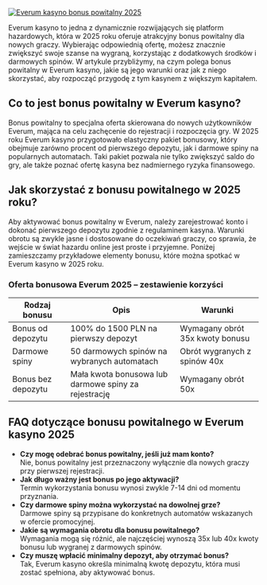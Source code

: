 [![Everum kasyno bonus powitalny 2025](https://123-caf.pages.dev/gitsignup.png)](https://vrmoo.ru/Bt82HjjY)

<div>     <p>Everum kasyno to jedna z dynamicznie rozwijających się platform hazardowych, która w 2025 roku oferuje atrakcyjny bonus powitalny dla nowych graczy. Wybierając odpowiednią ofertę, możesz znacznie zwiększyć swoje szanse na wygraną, korzystając z dodatkowych środków i darmowych spinów. W artykule przybliżymy, na czym polega bonus powitalny w Everum kasyno, jakie są jego warunki oraz jak z niego skorzystać, aby rozpocząć przygodę z tym kasynem z większym kapitałem.</p>      <h2>Co to jest bonus powitalny w Everum kasyno?</h2>     <p>Bonus powitalny to specjalna oferta skierowana do nowych użytkowników Everum, mająca na celu zachęcenie do rejestracji i rozpoczęcia gry. W 2025 roku Everum kasyno przygotowało elastyczny pakiet bonusowy, który obejmuje zarówno procent od pierwszego depozytu, jak i darmowe spiny na popularnych automatach. Taki pakiet pozwala nie tylko zwiększyć saldo do gry, ale także poznać ofertę kasyna bez nadmiernego ryzyka finansowego.</p>      <h2>Jak skorzystać z bonusu powitalnego w 2025 roku?</h2>     <p>Aby aktywować bonus powitalny w Everum, należy zarejestrować konto i dokonać pierwszego depozytu zgodnie z regulaminem kasyna. Warunki obrotu są zwykle jasne i dostosowane do oczekiwań graczy, co sprawia, że wejście w świat hazardu online jest proste i przyjemne. Poniżej zamieszczamy przykładowe elementy bonusu, które można spotkać w Everum kasyno w 2025 roku.</p>      <h3>Oferta bonusowa Everum 2025 – zestawienie korzyści</h3>     <table>       <thead>         <tr>           <th>Rodzaj bonusu</th>           <th>Opis</th>           <th>Warunki</th>         </tr>       </thead>       <tbody>         <tr>           <td>Bonus od depozytu</td>           <td>100% do 1500 PLN na pierwszy depozyt</td>           <td>Wymagany obrót 35x kwoty bonusu</td>         </tr>         <tr>           <td>Darmowe spiny</td>           <td>50 darmowych spinów na wybranych automatach</td>           <td>Obrót wygranych z spinów 40x</td>         </tr>         <tr>           <td>Bonus bez depozytu</td>           <td>Mała kwota bonusowa lub darmowe spiny za rejestrację</td>           <td>Wymagany obrót 50x</td>         </tr>       </tbody>     </table>      <h2>FAQ dotyczące bonusu powitalnego w Everum kasyno 2025</h2>     <ul>       <li><strong>Czy mogę odebrać bonus powitalny, jeśli już mam konto?</strong>         <br>Nie, bonus powitalny jest przeznaczony wyłącznie dla nowych graczy przy pierwszej rejestracji.</li>       <li><strong>Jak długo ważny jest bonus po jego aktywacji?</strong>         <br>Termin wykorzystania bonusu wynosi zwykle 7-14 dni od momentu przyznania.</li>       <li><strong>Czy darmowe spiny można wykorzystać na dowolnej grze?</strong>         <br>Darmowe spiny są przypisane do konkretnych automatów wskazanych w ofercie promocyjnej.</li>       <li><strong>Jakie są wymagania obrotu dla bonusu powitalnego?</strong>         <br>Wymagania mogą się różnić, ale najczęściej wynoszą 35x lub 40x kwoty bonusu lub wygranej z darmowych spinów.</li>       <li><strong>Czy muszę wpłacić minimalny depozyt, aby otrzymać bonus?</strong>         <br>Tak, Everum kasyno określa minimalną kwotę depozytu, która musi zostać spełniona, aby aktywować bonus.</li>     </ul>   </div>